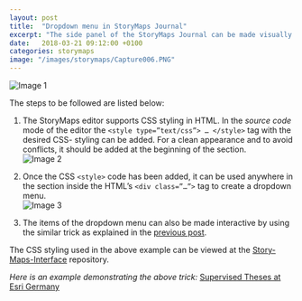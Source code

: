 ```yaml
---
layout: post
title:  "Dropdown menu in StoryMaps Journal"
excerpt: "The side panel of the StoryMaps Journal can be made visually even more appealing by adding dropdown buttons for a list of items."
date:   2018-03-21 09:12:00 +0100
categories: storymaps
image: "/images/storymaps/Capture006.PNG"
---
```




![Image 1]("/images/storymaps/Capture006.PNG")

The steps to be followed are listed below:

1. The StoryMaps editor supports CSS styling in HTML. In the *source code* mode of the editor the `<style type=”text/css”> … </style>` tag with the desired CSS- styling can be added. For a clean appearance and to avoid conflicts, it should be added at the beginning of the section. <br>
![Image 2]("/images/storymaps/Capture007.PNG")

2. Once the CSS `<style>` code has been added, it can be used anywhere in the section inside the HTML’s `<div class=”…”>` tag to create a dropdown menu. <br>
![Image 3](/images/storymaps/Capture008.PNG")

3. The items of the dropdown menu can also be made interactive by using the similar trick as explained in the [previous post](/storymaps/2018/03/21/Story-Actions-on-pictures.html).

The CSS styling used in the above example can be viewed at the [Story-Maps-Interface](https://github.com/ehasnain/Story-Maps-Interface) repository.

*Here is an example demonstrating the above trick:* [Supervised Theses at Esri Germany](http://esri-de-edu.maps.arcgis.com/apps/MapJournal/index.html?appid=2e8c944f3e424adcbf8e3db42a7e4114)